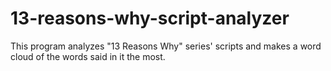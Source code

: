 # 13-reasons-why-script-analyzer
This program analyzes "13 Reasons Why" series' scripts and makes a word cloud of the words said in it the most.
